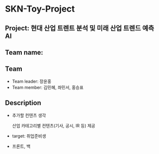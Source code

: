 # SKN-Toy-Project

## Project:  현대 산업 트렌트 분석 및 미래 산업 트렌드 예측 AI

## Team name: 

## Team
- Team leader: 장윤홍
- Team member: 김민혜, 좌민서, 홍승표

## Description

- 추가할 컨텐츠 생각
    
    산업 카테고리별 컨텐츠(기사, 공시, IR 등) 제공

- target: 취업준비생

- 프론트, 백